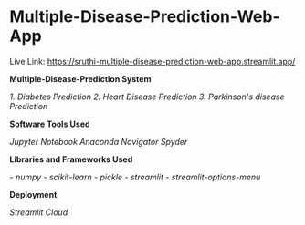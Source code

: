 # Multiple-Disease-Prediction-Web-App

Live Link: https://sruthi-multiple-disease-prediction-web-app.streamlit.app/

**Multiple-Disease-Prediction System**

*1. Diabetes Prediction*
*2. Heart Disease Prediction*
*3. Parkinson's disease Prediction*

**Software Tools Used**

*Jupyter Notebook*
*Anaconda Navigator*
*Spyder*

**Libraries and Frameworks Used**

*- numpy*
*- scikit-learn*
*- pickle*
*- streamlit*
*- streamlit-options-menu*

**Deployment**

*Streamlit Cloud*
